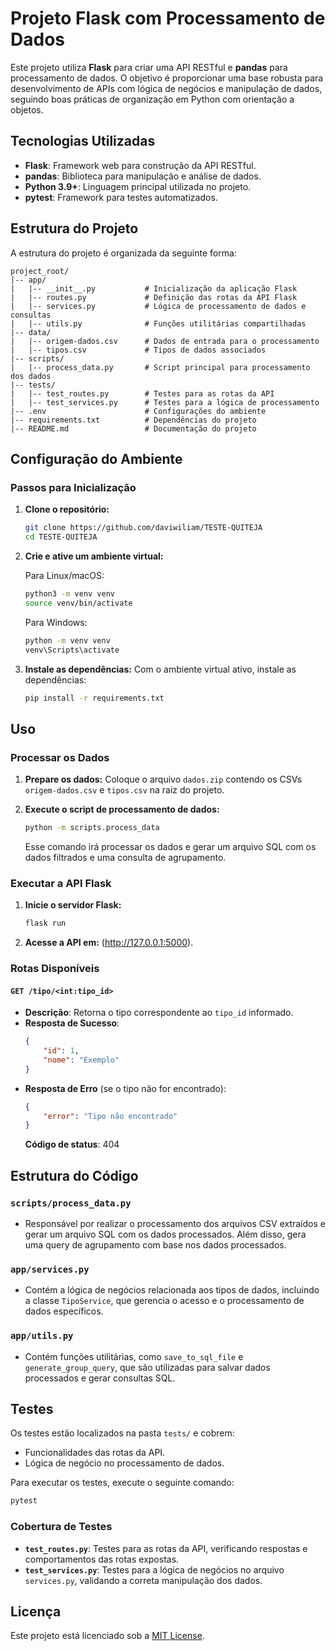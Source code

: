 
# Projeto Flask com Processamento de Dados

Este projeto utiliza **Flask** para criar uma API RESTful e **pandas** para processamento de dados. O objetivo é proporcionar uma base robusta para desenvolvimento de APIs com lógica de negócios e manipulação de dados, seguindo boas práticas de organização em Python com orientação a objetos.

## Tecnologias Utilizadas

- **Flask**: Framework web para construção da API RESTful.
- **pandas**: Biblioteca para manipulação e análise de dados.
- **Python 3.9+**: Linguagem principal utilizada no projeto.
- **pytest**: Framework para testes automatizados.

## Estrutura do Projeto

A estrutura do projeto é organizada da seguinte forma:

```plaintext
project_root/
|-- app/
|   |-- __init__.py           # Inicialização da aplicação Flask
|   |-- routes.py             # Definição das rotas da API Flask
|   |-- services.py           # Lógica de processamento de dados e consultas
|   |-- utils.py              # Funções utilitárias compartilhadas
|-- data/
|   |-- origem-dados.csv      # Dados de entrada para o processamento
|   |-- tipos.csv             # Tipos de dados associados
|-- scripts/
|   |-- process_data.py       # Script principal para processamento dos dados
|-- tests/
|   |-- test_routes.py        # Testes para as rotas da API
|   |-- test_services.py      # Testes para a lógica de processamento
|-- .env                      # Configurações do ambiente
|-- requirements.txt          # Dependências do projeto
|-- README.md                 # Documentação do projeto
```

## Configuração do Ambiente

### Passos para Inicialização

1. **Clone o repositório:**
   ```bash
   git clone https://github.com/daviwiliam/TESTE-QUITEJA
   cd TESTE-QUITEJA
   ```

2. **Crie e ative um ambiente virtual:**

   Para Linux/macOS:
   ```bash
   python3 -m venv venv
   source venv/bin/activate
   ```
   Para Windows:
   ```bash
   python -m venv venv
   venv\Scripts\activate
   ```

3. **Instale as dependências:**
   Com o ambiente virtual ativo, instale as dependências:
   ```bash
   pip install -r requirements.txt
   ```
   
## Uso

### Processar os Dados

1. **Prepare os dados:**
   Coloque o arquivo `dados.zip` contendo os CSVs `origem-dados.csv` e `tipos.csv` na raiz do projeto.

2. **Execute o script de processamento de dados:**
   ```bash
   python -m scripts.process_data
   ```
   Esse comando irá processar os dados e gerar um arquivo SQL com os dados filtrados e uma consulta de agrupamento.

### Executar a API Flask

1. **Inicie o servidor Flask:**
   ```bash
   flask run
   ```

2. **Acesse a API em:** (http://127.0.0.1:5000).

### Rotas Disponíveis

#### `GET /tipo/<int:tipo_id>`
- **Descrição**: Retorna o tipo correspondente ao `tipo_id` informado.
- **Resposta de Sucesso**:
  ```json
  {
      "id": 1,
      "nome": "Exemplo"
  }
  ```
- **Resposta de Erro** (se o tipo não for encontrado):
  ```json
  {
      "error": "Tipo não encontrado"
  }
  ```
  **Código de status**: 404

## Estrutura do Código

### `scripts/process_data.py`
- Responsável por realizar o processamento dos arquivos CSV extraídos e gerar um arquivo SQL com os dados processados. Além disso, gera uma query de agrupamento com base nos dados processados.

### `app/services.py`
- Contém a lógica de negócios relacionada aos tipos de dados, incluindo a classe `TipoService`, que gerencia o acesso e o processamento de dados específicos.

### `app/utils.py`
- Contém funções utilitárias, como `save_to_sql_file` e `generate_group_query`, que são utilizadas para salvar dados processados e gerar consultas SQL.

## Testes

Os testes estão localizados na pasta `tests/` e cobrem:

- Funcionalidades das rotas da API.
- Lógica de negócio no processamento de dados.

Para executar os testes, execute o seguinte comando:

```bash
pytest
```

### Cobertura de Testes

- **`test_routes.py`**: Testes para as rotas da API, verificando respostas e comportamentos das rotas expostas.
- **`test_services.py`**: Testes para a lógica de negócios no arquivo `services.py`, validando a correta manipulação dos dados.

## Licença

Este projeto está licenciado sob a [MIT License](LICENSE).
